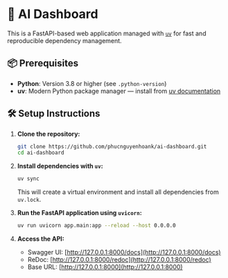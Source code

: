 # 🚀 AI Dashboard
This is a FastAPI-based web application managed with [`uv`](https://docs.astral.sh/uv/) for fast and reproducible dependency management.

## 📦 Prerequisites

* **Python**: Version 3.8 or higher (see `.python-version`)
* **uv**: Modern Python package manager — install from [uv documentation](https://docs.astral.sh/uv/)

## 🛠️ Setup Instructions

1. **Clone the repository:**

   ```bash
   git clone https://github.com/phucnguyenhoank/ai-dashboard.git
   cd ai-dashboard
   ```

2. **Install dependencies with `uv`:**

   ```bash
   uv sync
   ```

   This will create a virtual environment and install all dependencies from `uv.lock`.

3. **Run the FastAPI application using `uvicorn`:**

   ```bash
   uv run uvicorn app.main:app --reload --host 0.0.0.0
   ```

4. **Access the API:**

   * Swagger UI: [http://127.0.0.1:8000/docs](http://127.0.0.1:8000/docs)
   * ReDoc: [http://127.0.0.1:8000/redoc](http://127.0.0.1:8000/redoc)
   * Base URL: [http://127.0.0.1:8000](http://127.0.0.1:8000)
